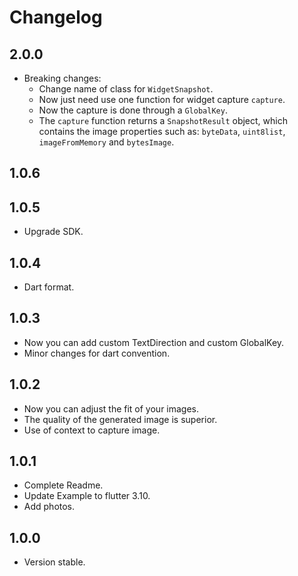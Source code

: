# Changelog

## 2.0.0
* Breaking changes:
  * Change name of class for `WidgetSnapshot`.
  * Now just need use one function for widget capture `capture`.
  * Now the capture is done through a `GlobalKey`.
  * The `capture` function returns a `SnapshotResult` object, which contains the image properties such as: `byteData`, `uint8list`, `imageFromMemory` and `bytesImage`.

## 1.0.6
## 1.0.5
* Upgrade SDK.

## 1.0.4
* Dart format.

## 1.0.3
* Now you can add custom TextDirection and custom GlobalKey.
* Minor changes for dart convention.

## 1.0.2
* Now you can adjust the fit of your images.
* The quality of the generated image is superior.
* Use of context to capture image.

## 1.0.1

* Complete Readme.
* Update Example to flutter 3.10.
* Add photos.

## 1.0.0

* Version stable.